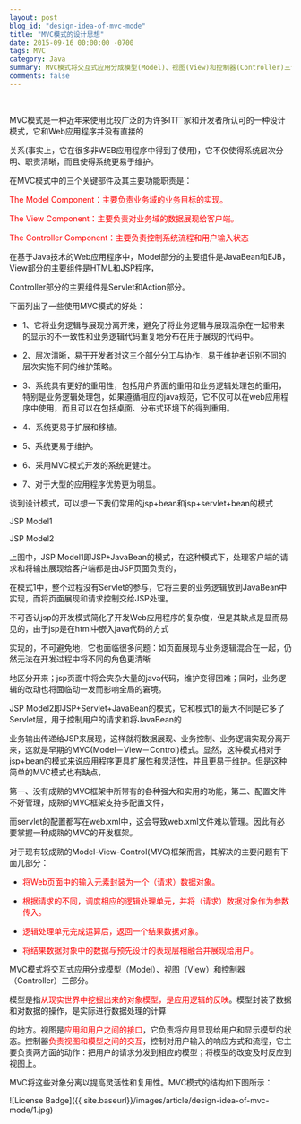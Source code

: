 ```yaml
---
layout: post
blog_id: "design-idea-of-mvc-mode"
title: "MVC模式的设计思想"
date: 2015-09-16 00:00:00 -0700
tags: MVC
category: Java
summary: MVC模式将交互式应用分成模型(Model)、视图(View)和控制器(Controller)三部分
comments: false
---
```

<br>

MVC模式是一种近年来使用比较广泛的为许多IT厂家和开发者所认可的一种设计模式，它和Web应用程序并没有直接的

关系(事实上，它在很多非WEB应用程序中得到了使用)，它不仅使得系统层次分明、职责清晰，而且使得系统更易于维护。

在MVC模式中的三个关键部件及其主要功能职责是：

<span style="color:red">The Model Component：主要负责业务域的业务目标的实现。</span>

<span style="color:red">The View Component：主要负责对业务域的数据展现给客户端。</span>

<span style="color:red">The Controller Component：主要负责控制系统流程和用户输入状态</span>


在基于Java技术的Web应用程序中，Model部分的主要组件是JavaBean和EJB，View部分的主要组件是HTML和JSP程序，

Controller部分的主要组件是Servlet和Action部分。

下面列出了一些使用MVC模式的好处：

+ 1、它将业务逻辑与展现分离开来，避免了将业务逻辑与展现混杂在一起带来的显示的不一致性和业务逻辑代码重复地分布在用于展现的代码中。

+ 2、层次清晰，易于开发者对这三个部分分工与协作，易于维护者识别不同的层次实施不同的维护策略。

+ 3、系统具有更好的重用性，包括用户界面的重用和业务逻辑处理包的重用，特别是业务逻辑处理包，如果遵循相应的java规范，它不仅可以在web应用程序中使用，而且可以在包括桌面、分布式环境下的得到重用。

+ 4、系统更易于扩展和移植。

+ 5、系统更易于维护。

+ 6、采用MVC模式开发的系统更健壮。

+ 7、对于大型的应用程序优势更为明显。

谈到设计模式，可以想一下我们常用的jsp+bean和jsp+servlet+bean的模式

JSP Model1

JSP Model2

上图中，JSP Model1即JSP+JavaBean的模式，在这种模式下，处理客户端的请求和将输出展现给客户端都是由JSP页面负责的，

在模式1中，整个过程没有Servlet的参与，它将主要的业务逻辑放到JavaBean中实现，而将页面展现和请求控制交给JSP处理。

不可否认jsp的开发模式简化了开发Web应用程序的复杂度，但是其缺点是显而易见的，由于jsp是在html中嵌入java代码的方式

实现的，不可避免地，它也面临很多问题：如页面展现与业务逻辑混合在一起，仍然无法在开发过程中将不同的角色更清晰

地区分开来；jsp页面中将会夹杂大量的java代码，维护变得困难；同时，业务逻辑的改动也将面临动一发而影响全局的窘境。

JSP Model2即JSP+Servlet+JavaBean的模式，它和模式1的最大不同是它多了Servlet层，用于控制用户的请求和将JavaBean的

业务输出传递给JSP来展现，这样就将数据展现、业务控制、业务逻辑实现分离开来，这就是早期的MVC(Model－View－Control)模式。显然，这种模式相对于jsp+bean的模式来说应用程序更具扩展性和灵活性，并且更易于维护。但是这种简单的MVC模式也有缺点，

第一、没有成熟的MVC框架中所带有的各种强大和实用的功能，第二、配置文件不好管理，成熟的MVC框架支持多配置文件，

而servlet的配置都写在web.xml中，这会导致web.xml文件难以管理。因此有必要掌握一种成熟的MVC的开发框架。

对于现有较成熟的Model-View-Control(MVC)框架而言，其解决的主要问题有下面几部分：

+ <span style="color:red">将Web页面中的输入元素封装为一个（请求）数据对象。</span>

+ <span style="color:red">根据请求的不同，调度相应的逻辑处理单元，并将（请求）数据对象作为参数传入。</span>

+ <span style="color:red">逻辑处理单元完成运算后，返回一个结果数据对象。</span>

+ <span style="color:red">将结果数据对象中的数据与预先设计的表现层相融合并展现给用户。</span>

MVC模式将交互式应用分成模型（Model）、视图（View）和控制器（Controller）三部分。

模型是指<span style="color:red">从现实世界中挖掘出来的对象模型，是应用逻辑的反映</span>。模型封装了数据和对数据的操作，是实际进行数据处理的计算

的地方。视图是<span style="color:red">应用和用户之间的接口</span>，它负责将应用显现给用户和显示模型的状态。控制器<span style="color:red">负责视图和模型之间的交互</span>，控制对用户输入的响应方式和流程，它主要负责两方面的动作：把用户的请求分发到相应的模型；将模型的改变及时反应到视图上。

MVC将这些对象分离以提高灵活性和复用性。MVC模式的结构如下图所示：

![License Badge]({{ site.baseurl}}/images/article/design-idea-of-mvc-mode/1.jpg)

<br>